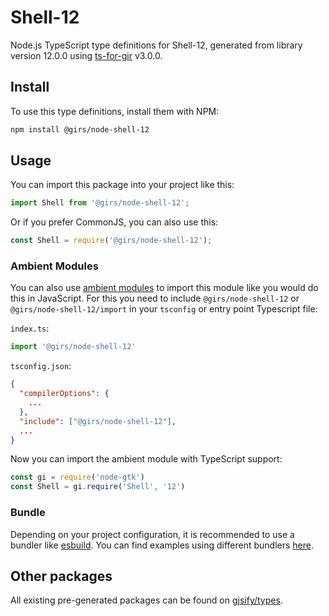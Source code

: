 
# Shell-12

Node.js TypeScript type definitions for Shell-12, generated from library version 12.0.0 using [ts-for-gir](https://github.com/gjsify/ts-for-gir) v3.0.0.


## Install

To use this type definitions, install them with NPM:
```bash
npm install @girs/node-shell-12
```

## Usage

You can import this package into your project like this:
```ts
import Shell from '@girs/node-shell-12';
```

Or if you prefer CommonJS, you can also use this:
```ts
const Shell = require('@girs/node-shell-12');
```

### Ambient Modules

You can also use [ambient modules](https://github.com/gjsify/ts-for-gir/tree/main/packages/cli#ambient-modules) to import this module like you would do this in JavaScript.
For this you need to include `@girs/node-shell-12` or `@girs/node-shell-12/import` in your `tsconfig` or entry point Typescript file:

`index.ts`:
```ts
import '@girs/node-shell-12'
```

`tsconfig.json`:
```json
{
  "compilerOptions": {
    ...
  },
  "include": ["@girs/node-shell-12"],
  ...
}
```

Now you can import the ambient module with TypeScript support: 

```ts
const gi = require('node-gtk')
const Shell = gi.require('Shell', '12')
```


### Bundle

Depending on your project configuration, it is recommended to use a bundler like [esbuild](https://esbuild.github.io/). You can find examples using different bundlers [here](https://github.com/gjsify/ts-for-gir/tree/main/examples).

## Other packages

All existing pre-generated packages can be found on [gjsify/types](https://github.com/gjsify/types).

